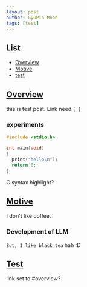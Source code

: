 ```yaml
---
layout: post
author: GyuPin Moon
tags: [test]
---
```


## List
- [Overview](#overview)
- [Motive](#motive)
- [test](#test)

## [Overview](#overview)

this is test post.
Link need `[ ]`

### experiments

```C
#include <stdio.h>

int main(void)
{
  print("hello\n");
  return 0;
}
```
C syntax highlight?

## [Motive](#motive)

I don't like coffee.

### Development of LLM

`But, I like black tea`
hah :D

## [Test](#overview)

link set to #overview?

